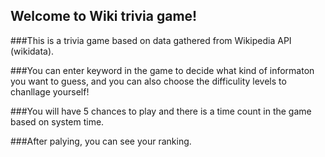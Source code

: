 ## Welcome to Wiki trivia game!
   ###This is a trivia game based on data gathered from Wikipedia API (wikidata).
     
   ###You can enter keyword in the game to decide what kind of informaton you want to guess, and you can also choose the difficulity levels to chanllage yourself!
     
   ###You will have 5 chances to play and there is a time count in the game based on system time.
     
   ###After palying, you can see your ranking.












































